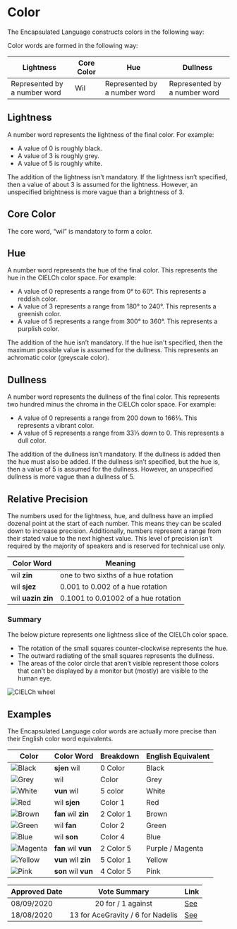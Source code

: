 # Color

The Encapsulated Language constructs colors in the following way:

Color words are formed in the following way:

| Lightness                    | Core Color | Hue                          | Dullness                     |
| ---------------------------- | ---------- | ---------------------------- | ---------------------------- |
| Represented by a number word | Wil        | Represented by a number word | Represented by a number word |

## Lightness

A number word represents the lightness of the final color. For example:

- A value of 0 is roughly black.
- A value of 3  is roughly grey.
- A value of 5 is roughly white.

The addition of the lightness isn’t mandatory. If the lightness isn’t specified, then a value of about 3 is assumed for the lightness. However, an unspecified brightness is more vague than a brightness of 3.

## Core Color

The core word, “wil” is mandatory to form a color.

## Hue

A number word represents the hue of the final color. This represents the hue in
the CIELCh color space. For example:

- A value of 0 represents a range from 0° to 60°. This represents a reddish color.
- A value of 3 represents a range from 180° to 240°. This represents a greenish color.
- A value of 5 represents a range from 300° to 360°. This represents a purplish color.

The addition of the hue isn’t mandatory. If the hue isn't specified, then the maximum possible value is assumed for the dullness. This represents an achromatic color (greyscale color).

## Dullness

A number word represents the dullness of the final color. This represents two hundred 
minus the chroma in the CIELCh color space. For example:

- A value of 0 represents a range from 200 down to 166⅔. This represents a vibrant color.
- A value of 5 represents a range from 33⅓ down to 0. This represents a dull color.

The addition of the dullness isn’t mandatory. If the dullness is added then the hue must also be added. If the dullness isn’t specified, but the hue is, then a value of 5 is assumed for the dullness. However, an unspecified dullness is more vague than a dullness of 5.

## Relative Precision

The numbers used for the lightness, hue, and dullness have an implied dozenal point at the 
start of each number. This means they can be scaled down to increase precision. Additionally, 
numbers represent a range from their stated value to the next highest value. This level of 
precision isn’t required by the majority of speakers and is reserved for technical use only.

| Color Word         | Meaning                               |
| ------------------ | ------------------------------------- |
| wil **zin**        | one to two sixths of a hue rotation   |
| wil **sjez**       | 0.001 to 0.002 of a hue rotation      |
| wil **uazin zin**  | 0.1001 to 0.01002 of a hue rotation   |

### Summary

The below picture represents one lightness slice of the CIELCh color space.

- The rotation of the small squares counter-clockwise represents the hue.
- The outward radiating of the small squares represents the dullness.
- The areas of the color circle that aren’t visible represent those colors that
  can’t be displayed by a monitor but (mostly) are visible to the human eye.

![CIELCh wheel](/elp-documentation/img/colors/Colors.png)

## Examples

The Encapsulated Language color words are actually more precise than their
English color word equivalents.

| Color                                                 | Color Word             | Breakdown | English Equivalent |
|-------------------------------------------------------|------------------------|-----------|--------------------|
| ![Black](/elp-documentation/img/colors/Black.png)     | **sjen** wil           | 0 Color   | Black              |
| ![Grey](/elp-documentation/img/colors/Grey.png)       | wil                    | Color     | Grey               |
| ![White](/elp-documentation/img/colors/White.png)     | **vun** wil            | 5 color   | White              |
| ![Red](/elp-documentation/img/colors/Red.png)         | wil **sjen**           | Color 1   | Red                |
| ![Brown](/elp-documentation/img/colors/Brown.png)     | **fan** wil **zin**    | 2 Color 1 | Brown              |
| ![Green](/elp-documentation/img/colors/Green.png)     | wil **fan**            | Color 2   | Green              |
| ![Blue](/elp-documentation/img/colors/Blue.png)       | wil **son**            | Color 4   | Blue               |
| ![Magenta](/elp-documentation/img/colors/Magenta.png) | **fan** wil **vun**    | 2 Color 5 | Purple / Magenta   |
| ![Yellow](/elp-documentation/img/colors/Yellow.png)   | **vun** wil **zin**    | 5 Color 1 | Yellow             |
| ![Pink](/elp-documentation/img/colors/Pink.png)       | **son** wil **vun**    | 4 Color 5 | Pink               |

| Approved Date |           Vote Summary            | Link                                                                                                                  |
| ------------- | :-------------------------------: | --------------------------------------------------------------------------------------------------------------------- |
| 08/09/2020    | 20 for / 1 against | [See](https://www.reddit.com/r/EncapsulatedLanguage/comments/infvrs/official_proposal_vote_to_modify_the_color_system/) |
| 18/08/2020    | 13 for AceGravity / 6 for Nadelis | [See](https://www.reddit.com/r/EncapsulatedLanguage/comments/iatlsz/official_proposal_vote_to_choose_a_color_system/) |

